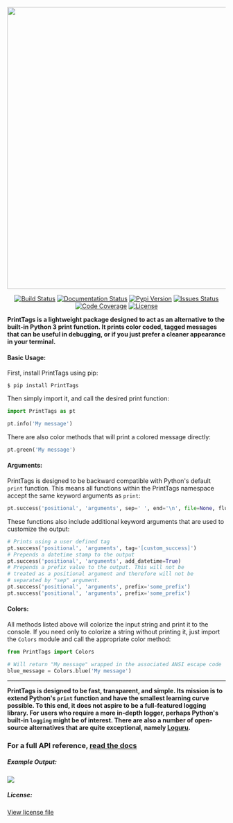 
<p align="center">
 <img width="650" src="https://raw.githubusercontent.com/MichaelDylan77/PrintTags/master/logo_large.png">
</p>

<p align="center">
  <a href="https://travis-ci.com/MichaelDylan77/PrintTags"><img src="https://travis-ci.com/MichaelDylan77/PrintTags.svg?branch=master" alt="Build Status"></a>
  <a href="https://printtags.readthedocs.io/en/latest/?badge=latest"><img src="https://readthedocs.org/projects/printtags/badge/?version=latest" alt="Documentation Status" /></a>
  <a href="https://pypi.org/project/PrintTags/"><img src="https://img.shields.io/pypi/v/PrintTags.svg" alt="Pypi Version"></a>
  <a href="https://github.com/MichaelDylan77/PrintTags/issues"><img src="https://img.shields.io/github/issues/michaeldylan77/PrintTags.svg" alt="Issues Status"></a>
  <a href="https://coveralls.io/github/MichaelDylan77/PrintTags?branch=master"><img src="https://coveralls.io/repos/github/MichaelDylan77/PrintTags/badge.svg?branch=master" alt="Code Coverage"></a>
  <a href="https://github.com/MichaelDylan77/PrintTags/blob/master/LICENSE.md"><img src="https://img.shields.io/apm/l/vim-mode.svg" alt="License"></a>
</p>

**PrintTags is a lightweight package designed to act as an alternative to the built-in Python 3 
print function. It prints color coded, tagged messages that can be useful in debugging, or if you 
just prefer a cleaner appearance in your terminal.**



#### Basic Usage:

First, install PrintTags using pip:
```shell
$ pip install PrintTags
```

Then simply import it, and call the desired print function:
```python
import PrintTags as pt

pt.info('My message')
```

There are also color methods that will print a colored message directly:
```python
pt.green('My message')
```

#### Arguments:

PrintTags is designed to be backward compatible with Python's default `print` function.
This means all functions within the PrintTags namespace accept the same keyword arguments as `print`:
```python
pt.success('positional', 'arguments', sep=' ', end='\n', file=None, flush=True)
```

These functions also include additional keyword arguments that are used to customize the output:

```python
# Prints using a user defined tag
pt.success('positional', 'arguments', tag='[custom_success]')
# Prepends a datetime stamp to the output
pt.success('positional', 'arguments', add_datetime=True)
# Prepends a prefix value to the output. This will not be 
# treated as a positional argument and therefore will not be
# separated by "sep" argument.
pt.success('positional', 'arguments', prefix='some_prefix')
pt.success('positional', 'arguments', prefix='some_prefix')
```

#### Colors:

All methods listed above will colorize the input string and print it to the console. If you need only to colorize a string without printing it, just import the `Colors` module and call the appropriate color method:

```python
from PrintTags import Colors

# Will return "My message" wrapped in the associated ANSI escape code
blue_message = Colors.blue('My message')
```

___

**PrintTags is designed to be fast, transparent, and simple. Its mission is
to extend Python's `print` function and have the smallest learning curve possible. 
To this end, it does not aspire to be a full-featured logging library. For users who require a more
in-depth logger, perhaps Python's built-in `logging` might be of interest.
There are also a number of open-source alternatives that are quite exceptional, namely
[Loguru](https://github.com/Delgan/loguru/blob/master/README.rst).**

### For a full API reference, [read the docs](https://printtags.readthedocs.io)

##### Example Output:

![](https://raw.githubusercontent.com/MichaelDylan77/PrintTags/master/example.png)


##### License:

[View license file](LICENSE.md)